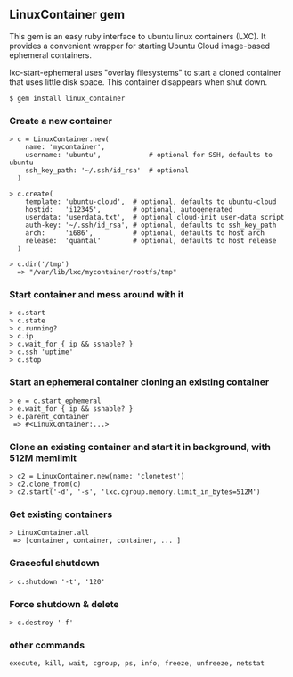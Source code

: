 ## LinuxContainer gem

This gem is an easy ruby interface to ubuntu linux containers (LXC). It
provides a convenient wrapper for starting Ubuntu Cloud image-based
ephemeral containers.

lxc-start-ephemeral uses "overlay filesystems" to start a cloned container
that uses little disk space. This container disappears when shut down.

    $ gem install linux_container

### Create a new container

    > c = LinuxContainer.new(
        name: 'mycontainer',
        username: 'ubuntu',            # optional for SSH, defaults to ubuntu
        ssh_key_path: '~/.ssh/id_rsa'  # optional
      )

    > c.create(
        template: 'ubuntu-cloud',  # optional, defaults to ubuntu-cloud
        hostid:   'i12345',        # optional, autogenerated
        userdata: 'userdata.txt',  # optional cloud-init user-data script
        auth-key: '~/.ssh/id_rsa', # optional, defaults to ssh_key_path
        arch:     'i686',          # optional, defaults to host arch
        release:  'quantal'        # optional, defaults to host release
      )

    > c.dir('/tmp')
      => "/var/lib/lxc/mycontainer/rootfs/tmp"

### Start container and mess around with it

    > c.start
    > c.state
    > c.running?  
    > c.ip
    > c.wait_for { ip && sshable? }
    > c.ssh 'uptime'
    > c.stop

### Start an ephemeral container cloning an existing container

    > e = c.start_ephemeral
    > e.wait_for { ip && sshable? }
    > e.parent_container
     => #<LinuxContainer:...>


### Clone an existing container and start it in background, with 512M memlimit

    > c2 = LinuxContainer.new(name: 'clonetest')
    > c2.clone_from(c)
    > c2.start('-d', '-s', 'lxc.cgroup.memory.limit_in_bytes=512M')


### Get existing containers

    > LinuxContainer.all
     => [container, container, container, ... ]

### Gracecful shutdown

    > c.shutdown '-t', '120'


### Force shutdown & delete

    > c.destroy '-f'

### other commands

    execute, kill, wait, cgroup, ps, info, freeze, unfreeze, netstat

